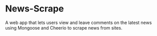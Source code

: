# News-Scrape
 A web app that lets users view and leave comments on the latest news using Mongoose and Cheerio to scrape news from sites. 
